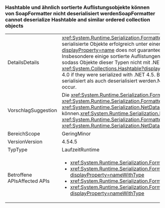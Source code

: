### <a name="soapformatter-cannot-deserialize-hashtable-and-similar-ordered-collection-objects"></a><span data-ttu-id="0e1eb-101">Hashtable und ähnlich sortierte Auflistungsobjekte können von SoapFormatter nicht deserialisiert werden</span><span class="sxs-lookup"><span data-stu-id="0e1eb-101">SoapFormatter cannot deserialize Hashtable and similar ordered collection objects</span></span>

|   |   |
|---|---|
|<span data-ttu-id="0e1eb-102">Details</span><span class="sxs-lookup"><span data-stu-id="0e1eb-102">Details</span></span>|<span data-ttu-id="0e1eb-103"><xref:System.Runtime.Serialization.Formatters.Soap.SoapFormatter?displayProperty=name> garantiert nicht dafür, dass unter einer .NET Framework-Version serialisierte Objekte erfolgreich unter einer anderen Version deserialisiert werden können.</span><span class="sxs-lookup"><span data-stu-id="0e1eb-103">The <xref:System.Runtime.Serialization.Formatters.Soap.SoapFormatter?displayProperty=name> does not guarantee that objects serialized under one .NET Framework version will successfully deserialize under a different version.</span></span> <span data-ttu-id="0e1eb-104">Insbesondere einige sortierte Auflistungen (z.B. <xref:System.Collections.Hashtable?displayProperty=name>) haben Member zwischen 4.0 und 4.5 hinzugefügt, sodass Objekte dieser Typen nicht mit .NET 4.0 deserialisiert werden können, wenn sie mit .NET 4.5 serialisiert wurden.</span><span class="sxs-lookup"><span data-stu-id="0e1eb-104">Specifically, some ordered collections (like <xref:System.Collections.Hashtable?displayProperty=name>) added members between 4.0 and 4.5 such that objects of these types cannot deserialize with .NET 4.0 if they were serialized with .NET 4.5.</span></span> <span data-ttu-id="0e1eb-105">Beachten Sie, dass kein Problem auftritt, wenn die serialisierten Daten mit derselben Version von .NET Framework sowohl serialisiert als auch deserialisiert werden.</span><span class="sxs-lookup"><span data-stu-id="0e1eb-105">Note that if the serialized data is both serialized and deserialized with the same .NET Framework version, no issue will occur.</span></span>|
|<span data-ttu-id="0e1eb-106">Vorschlag</span><span class="sxs-lookup"><span data-stu-id="0e1eb-106">Suggestion</span></span>|<span data-ttu-id="0e1eb-107">Die <xref:System.Runtime.Serialization.Formatters.Soap.SoapFormatter?displayProperty=name>-Serialisierung sollte durch die <xref:System.Runtime.Serialization.Formatters.Binary.BinaryFormatter?displayProperty=name>-Serialisierung oder durch <xref:System.Runtime.Serialization.NetDataContractSerializer?displayProperty=name> ersetzt werden, um .NET Framework-Änderungen verarbeiten zu können.</span><span class="sxs-lookup"><span data-stu-id="0e1eb-107"><xref:System.Runtime.Serialization.Formatters.Soap.SoapFormatter?displayProperty=name> serialization should be replaced with <xref:System.Runtime.Serialization.Formatters.Binary.BinaryFormatter?displayProperty=name> serialization or <xref:System.Runtime.Serialization.NetDataContractSerializer?displayProperty=name> to be resilient to .NET Framework changes.</span></span>|
|<span data-ttu-id="0e1eb-108">Bereich</span><span class="sxs-lookup"><span data-stu-id="0e1eb-108">Scope</span></span>|<span data-ttu-id="0e1eb-109">Gering</span><span class="sxs-lookup"><span data-stu-id="0e1eb-109">Minor</span></span>|
|<span data-ttu-id="0e1eb-110">Version</span><span class="sxs-lookup"><span data-stu-id="0e1eb-110">Version</span></span>|<span data-ttu-id="0e1eb-111">4.5</span><span class="sxs-lookup"><span data-stu-id="0e1eb-111">4.5</span></span>|
|<span data-ttu-id="0e1eb-112">Typ</span><span class="sxs-lookup"><span data-stu-id="0e1eb-112">Type</span></span>|<span data-ttu-id="0e1eb-113">Laufzeit</span><span class="sxs-lookup"><span data-stu-id="0e1eb-113">Runtime</span></span>|
|<span data-ttu-id="0e1eb-114">Betroffene APIs</span><span class="sxs-lookup"><span data-stu-id="0e1eb-114">Affected APIs</span></span>|<ul><li><xref:System.Runtime.Serialization.Formatters.Soap.SoapFormatter.Serialize(System.IO.Stream,System.Object)?displayProperty=nameWithType></li><li><xref:System.Runtime.Serialization.Formatters.Soap.SoapFormatter.Serialize(System.IO.Stream,System.Object,System.Runtime.Remoting.Messaging.Header[])?displayProperty=nameWithType></li><li><xref:System.Runtime.Serialization.Formatters.Soap.SoapFormatter.Deserialize(System.IO.Stream)?displayProperty=nameWithType></li><li><xref:System.Runtime.Serialization.Formatters.Soap.SoapFormatter.Deserialize(System.IO.Stream,System.Runtime.Remoting.Messaging.HeaderHandler)?displayProperty=nameWithType></li></ul>|

